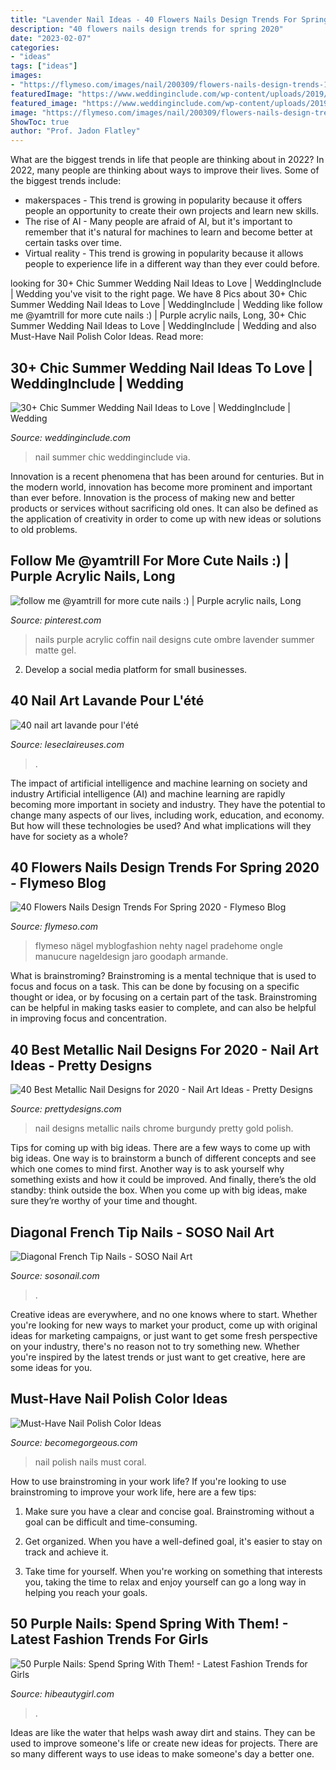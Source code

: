 ```yaml
---
title: "Lavender Nail Ideas - 40 Flowers Nails Design Trends For Spring 2020"
description: "40 flowers nails design trends for spring 2020"
date: "2023-02-07"
categories:
- "ideas"
tags: ["ideas"]
images:
- "https://flymeso.com/images/nail/200309/flowers-nails-design-trends-11.jpg"
featuredImage: "https://www.weddinginclude.com/wp-content/uploads/2019/05/Chic-Summer-Wedding-Nail-Ideas-to-Love-1557813103824710323.jpg"
featured_image: "https://www.weddinginclude.com/wp-content/uploads/2019/05/Chic-Summer-Wedding-Nail-Ideas-to-Love-1557813103824710323.jpg"
image: "https://flymeso.com/images/nail/200309/flowers-nails-design-trends-11.jpg"
ShowToc: true
author: "Prof. Jadon Flatley"
---
```



What are the biggest trends in life that people are thinking about in 2022?
In 2022, many people are thinking about ways to improve their lives. Some of the biggest trends include: 
- makerspaces - This trend is growing in popularity because it offers people an opportunity to create their own projects and learn new skills. 
- The rise of AI - Many people are afraid of AI, but it's important to remember that it's natural for machines to learn and become better at certain tasks over time. 
- Virtual reality - This trend is growing in popularity because it allows people to experience life in a different way than they ever could before.

	

		
looking for 30+ Chic Summer Wedding Nail Ideas to Love | WeddingInclude | Wedding you've visit to the right page. We have 8 Pics about 30+ Chic Summer Wedding Nail Ideas to Love | WeddingInclude | Wedding like follow me @yamtrill for more cute nails :) | Purple acrylic nails, Long, 30+ Chic Summer Wedding Nail Ideas to Love | WeddingInclude | Wedding and also Must-Have Nail Polish Color Ideas. Read more:
		
    
## 30+ Chic Summer Wedding Nail Ideas To Love | WeddingInclude | Wedding

<img loading=lazy src="https://www.weddinginclude.com/wp-content/uploads/2019/05/Chic-Summer-Wedding-Nail-Ideas-to-Love-1557813103824710323.jpg" onerror="this.onerror=null;this.src='https://tse2.mm.bing.net/th?id=OIP._5uehFqFFU9jS8D82XWGnwHaGf&amp;pid=15.1';" alt="30+ Chic Summer Wedding Nail Ideas to Love | WeddingInclude | Wedding">

_Source: weddinginclude.com_

>nail summer chic weddinginclude via. 

	

Innovation is a recent phenomena that has been around for centuries. But in the modern world, innovation has become more prominent and important than ever before. Innovation is the process of making new and better products or services without sacrificing old ones. It can also be defined as the application of creativity in order to come up with new ideas or solutions to old problems.

    
## Follow Me @yamtrill For More Cute Nails :) | Purple Acrylic Nails, Long

<img loading=lazy src="https://i.pinimg.com/originals/a9/ba/4b/a9ba4bec22cca5c3f734823ea7a5b35b.jpg" onerror="this.onerror=null;this.src='https://tse3.mm.bing.net/th?id=OIP.r8SYpMeNz3qeDSvoVpqDEAHaJQ&amp;pid=15.1';" alt="follow me @yamtrill for more cute nails :) | Purple acrylic nails, Long">

_Source: pinterest.com_

>nails purple acrylic coffin nail designs cute ombre lavender summer matte gel. 

	

2. Develop a social media platform for small businesses.

    
## 40 Nail Art Lavande Pour L&#039;été

<img loading=lazy src="http://www.leseclaireuses.com/ec_content/20160725-250716lavandenail01.jpg" onerror="this.onerror=null;this.src='https://tse4.mm.bing.net/th?id=OIP.cwYGoGzQIm3zjas5a3DmvAHaJ4&amp;pid=15.1';" alt="40 nail art lavande pour l&#039;été">

_Source: leseclaireuses.com_

>. 

	

The impact of artificial intelligence and machine learning on society and industry
Artificial intelligence (AI) and machine learning are rapidly becoming more important in society and industry. They have the potential to change many aspects of our lives, including work, education, and economy. But how will these technologies be used? And what implications will they have for society as a whole?

    
## 40 Flowers Nails Design Trends For Spring 2020 - Flymeso Blog

<img loading=lazy src="https://flymeso.com/images/nail/200309/flowers-nails-design-trends-11.jpg" onerror="this.onerror=null;this.src='https://tse1.mm.bing.net/th?id=OIP._NvLdc01Es24Hn5-XqfhcgHaJ4&amp;pid=15.1';" alt="40 Flowers Nails Design Trends For Spring 2020 - Flymeso Blog">

_Source: flymeso.com_

>flymeso nägel myblogfashion nehty nagel pradehome ongle manucure nageldesign jaro goodaph armande. 

	

What is brainstroming? Brainstroming is a mental technique that is used to focus and focus on a task. This can be done by focusing on a specific thought or idea, or by focusing on a certain part of the task. Brainstroming can be helpful in making tasks easier to complete, and can also be helpful in improving focus and concentration.

    
## 40 Best Metallic Nail Designs For 2020 - Nail Art Ideas - Pretty Designs

<img loading=lazy src="http://www.prettydesigns.com/wp-content/uploads/2017/12/40-best-metallic-nail-designs-for-2018-nail-art-ideas-8.jpg" onerror="this.onerror=null;this.src='https://tse1.mm.bing.net/th?id=OIP.r47S8ahyioHfGfqFuhCyXwHaHa&amp;pid=15.1';" alt="40 Best Metallic Nail Designs for 2020 - Nail Art Ideas - Pretty Designs">

_Source: prettydesigns.com_

>nail designs metallic nails chrome burgundy pretty gold polish. 

	

Tips for coming up with big ideas.
There are a few ways to come up with big ideas. One way is to brainstorm a bunch of different concepts and see which one comes to mind first. Another way is to ask yourself why something exists and how it could be improved. And finally, there’s the old standby: think outside the box. When you come up with big ideas, make sure they’re worthy of your time and thought.

    
## Diagonal French Tip Nails - SOSO Nail Art

<img loading=lazy src="https://img.sosonail.com/images/nail-art-ideas-156.jpg" onerror="this.onerror=null;this.src='https://tse3.mm.bing.net/th?id=OIP.12m784i_t8oDR-xVloPj1AHaJ3&amp;pid=15.1';" alt="Diagonal French Tip Nails - SOSO Nail Art">

_Source: sosonail.com_

>. 

	

Creative ideas are everywhere, and no one knows where to start. Whether you're looking for new ways to market your product, come up with original ideas for marketing campaigns, or just want to get some fresh perspective on your industry, there's no reason not to try something new. Whether you're inspired by the latest trends or just want to get creative, here are some ideas for you.

    
## Must-Have Nail Polish Color Ideas

<img loading=lazy src="https://static.becomegorgeous.com/img/arts/2011/Jul/30/5028/coral_hot_nails.jpg" onerror="this.onerror=null;this.src='https://tse1.mm.bing.net/th?id=OIP.4nQdveSgv9n2MWNowye8NAHaJd&amp;pid=15.1';" alt="Must-Have Nail Polish Color Ideas">

_Source: becomegorgeous.com_

>nail polish nails must coral. 

	

How to use brainstroming in your work life?
If you're looking to use brainstroming to improve your work life, here are a few tips:
1. Make sure you have a clear and concise goal. Brainstroming without a goal can be difficult and time-consuming.

2. Get organized. When you have a well-defined goal, it's easier to stay on track and achieve it.

3. Take time for yourself. When you're working on something that interests you, taking the time to relax and enjoy yourself can go a long way in helping you reach your goals.

    
## 50 Purple Nails: Spend Spring With Them! - Latest Fashion Trends For Girls

<img loading=lazy src="https://hibeautygirl.com/wp-content/uploads/2020/04/19-4.jpg" onerror="this.onerror=null;this.src='https://tse1.mm.bing.net/th?id=OIP.BWaKq80T-Mv8pdBaaMhQVAHaKa&amp;pid=15.1';" alt="50 Purple Nails: Spend Spring With Them! - Latest Fashion Trends for Girls">

_Source: hibeautygirl.com_

>. 

	

Ideas are like the water that helps wash away dirt and stains. They can be used to improve someone's life or create new ideas for projects. There are so many different ways to use ideas to make someone's day a better one.

